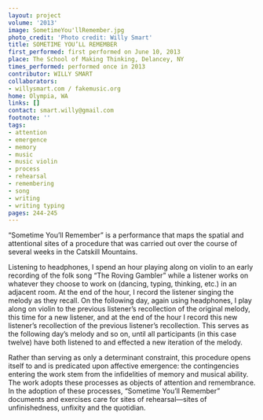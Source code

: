 ```yaml
---
layout: project
volume: '2013'
image: SometimeYou'llRemember.jpg
photo_credit: 'Photo credit: Willy Smart'
title: SOMETIME YOU’LL REMEMBER
first_performed: first performed on June 10, 2013
place: The School of Making Thinking, Delancey, NY
times_performed: performed once in 2013
contributor: WILLY SMART
collaborators:
- willysmart.com / fakemusic.org
home: Olympia, WA
links: []
contact: smart.willy@gmail.com
footnote: ''
tags:
- attention
- emergence
- memory
- music
- music violin
- process
- rehearsal
- remembering
- song
- writing
- writing typing
pages: 244-245
---
```


“Sometime You’ll Remember” is a performance that maps the spatial and attentional sites of a procedure that was carried out over the course of several weeks in the Catskill Mountains.

Listening to headphones, I spend an hour playing along on violin to an early recording of the folk song “The Roving Gambler” while a listener works on whatever they choose to work on (dancing, typing, thinking, etc.) in an adjacent room. At the end of the hour, I record the listener singing the melody as they recall. On the following day, again using headphones, I play along on violin to the previous listener’s recollection of the original melody, this time for a new listener, and at the end of the hour I record this new listener’s recollection of the previous listener’s recollection. This serves as the following day’s melody and so on, until all participants (in this case twelve) have both listened to and effected a new iteration of the melody.

Rather than serving as only a determinant constraint, this procedure opens itself to and is predicated upon affective emergence: the contingencies entering the work stem from the infidelities of memory and musical ability. The work adopts these processes as objects of attention and remembrance. In the adoption of these processes, “Sometime You’ll Remember” documents and exercises care for sites of rehearsal—sites of unfinishedness, unfixity and the quotidian.
